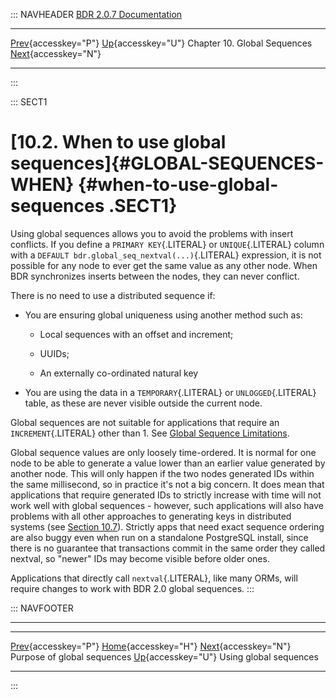 ::: NAVHEADER
  [BDR 2.0.7 Documentation](index.md)
  ------------------------------------------------------------------------------------ -------------------------------------------- ------------------------------ ----------------------------------------------------------------------------
  [Prev](global-sequences-purpose.md "Purpose of global sequences"){accesskey="P"}   [Up](global-sequences.md){accesskey="U"}    Chapter 10. Global Sequences    [Next](global-sequence-usage.md "Using global sequences"){accesskey="N"}

------------------------------------------------------------------------
:::

::: SECT1
# [10.2. When to use global sequences]{#GLOBAL-SEQUENCES-WHEN} {#when-to-use-global-sequences .SECT1}

Using global sequences allows you to avoid the problems with insert
conflicts. If you define a `PRIMARY KEY`{.LITERAL} or `UNIQUE`{.LITERAL}
column with a `DEFAULT bdr.global_seq_nextval(...)`{.LITERAL}
expression, it is not possible for any node to ever get the same value
as any other node. When BDR synchronizes inserts between the nodes, they
can never conflict.

There is no need to use a distributed sequence if:

-   You are ensuring global uniqueness using another method such as:

    -   Local sequences with an offset and increment;

    -   UUIDs;

    -   An externally co-ordinated natural key

-   You are using the data in a `TEMPORARY`{.LITERAL} or
    `UNLOGGED`{.LITERAL} table, as these are never visible outside the
    current node.

Global sequences are not suitable for applications that require an
`INCREMENT`{.LITERAL} other than 1. See [Global Sequence
Limitations](global-sequence-limitations.md).

Global sequence values are only loosely time-ordered. It is normal for
one node to be able to generate a value lower than an earlier value
generated by another node. This will only happen if the two nodes
generated IDs within the same millisecond, so in practice it\'s not a
big concern. It does mean that applications that require generated IDs
to strictly increase with time will not work well with global
sequences - however, such applications will also have problems with all
other approaches to generating keys in distributed systems (see [Section
10.7](global-sequences-alternatives.md)). Strictly apps that need
exact sequence ordering are also buggy even when run on a standalone
PostgreSQL install, since there is no guarantee that transactions commit
in the same order they called nextval, so \"newer\" IDs may become
visible before older ones.

Applications that directly call `nextval`{.LITERAL}, like many ORMs,
will require changes to work with BDR 2.0 global sequences.
:::

::: NAVFOOTER

------------------------------------------------------------------------

  ------------------------------------------------------ -------------------------------------------- ---------------------------------------------------
  [Prev](global-sequences-purpose.md){accesskey="P"}        [Home](index.md){accesskey="H"}         [Next](global-sequence-usage.md){accesskey="N"}
  Purpose of global sequences                             [Up](global-sequences.md){accesskey="U"}                               Using global sequences
  ------------------------------------------------------ -------------------------------------------- ---------------------------------------------------
:::

